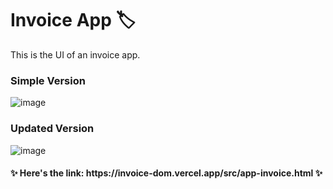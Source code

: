 # Invoice App 🏷️
<p> This is the UI of an invoice app. </p>


<h3>Simple Version</h3>

![image](https://github.com/SLN4403/invoice-DOM/assets/65487726/3ac99f89-7349-4328-83cf-f9b9fea08fa6)

<h3>Updated Version</h3>

![image](https://github.com/SLN4403/invoice-DOM/assets/65487726/37a565ba-81a6-4db8-88e1-5837051c0d18)

<h4>✨ Here's the link: https://invoice-dom.vercel.app/src/app-invoice.html ✨</h4>
